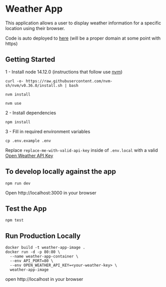 # Weather App

This application allows a user to display weather information for a specific
location using their browser.

Code is auto deployed to [here](http://3.91.206.129/) (will be a proper domain at some point with https)

## Getting Started

1 - Install node 14.12.0 (instructions that follow use [nvm](https://github.com/nvm-sh/nvm#installing-and-updating))

```
curl -o- https://raw.githubusercontent.com/nvm-sh/nvm/v0.36.0/install.sh | bash
```

```
nvm install
```

```
nvm use
```

2 - Install dependencies

```
npm install
```

3 - Fill in required environment variables

```
cp .env.example .env
```

Replace `replace-me-with-valid-api-key` inside of `.env.local` with a valid
[Open Weather API Key](https://openweathermap.org/appid)

## To develop locally against the app

```
npm run dev
```

Open http://localhost:3000 in your browser

## Test the App

```
npm test
```

## Run Production Locally

```
docker build -t weather-app-image .
docker run -d -p 80:80 \
  --name weather-app-container \
  --env API_PORT=80 \
  --env OPEN_WEATHER_API_KEY=<your-weather-key> \
  weather-app-image
```

open http://localhost in your browser
